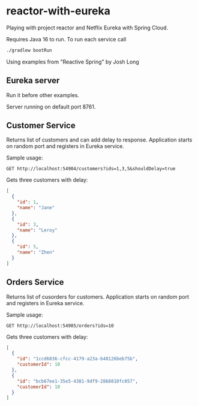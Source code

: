 # reactor-with-eureka
Playing with project reactor and Netflix Eureka with Spring Cloud.

Requires Java 16 to run.
To run each service call 
```bash
./gradlew bootRun
```

Using examples from "Reactive Spring" by Josh Long

## Eureka server
Run it before other examples.

Server running on default port 8761.

## Customer Service
Returns list of customers and can add delay to response. Application starts on random port and registers in Eureka service.

Sample usage:
```
GET http://localhost:54904/customers?ids=1,3,5&shouldDelay=true
```
Gets three customers with delay:
```json
[
  {
    "id": 1,
    "name": "Jane"
  },
  {
    "id": 3,
    "name": "Leroy"
  },
  {
    "id": 5,
    "name": "Zhen"
  }
]
```

## Orders Service
Returns list of cusorders for customers. Application starts on random port and registers in Eureka service.

Sample usage:
```
GET http://localhost:54905/orders?ids=10
```
Gets three customers with delay:
```json
[
  {
    "id": "1ccd6836-cfcc-4179-a23a-b48126beb75b",
    "customerId": 10
  },
  {
    "id": "bcb67ee1-35e5-4381-9df9-2868810fc057",
    "customerId": 10
  }
]
```
